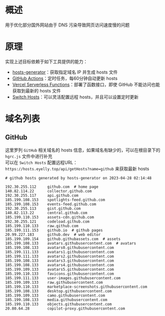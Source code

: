 
# 概述
用于优化部分国外网站由于 DNS 污染导致网页访问速度慢的问题
# 原理
实现上述目标依赖于如下工具提供的能力：

* [hosts-generator](https://github.com/eyelly-wu/hosts-generator)：获取指定域名 IP 并生成 hosts 文件
* [GitHub Actions](https://github.com/features/actions)：定时任务，每60分钟自动更新 hosts
* [Vercel Serverless Functions](https://vercel.com/docs/concepts/functions/serverless-functions)：部署了函数接口，即使 GitHub 不能访问也能获取到最新的 hosts 文件
* [Switch Hosts](https://swh.app/zh)：可以灵活配置远程 hosts，并且可以设置定时更新


# 域名列表

## GitHub
这里罗列 `GitHub` 相关域名的 hosts 信息，如果域名有缺少的，可以在根目录下的 `hgrc.js` 文件中进行补充<br />可以在 `Switch Hosts` 配置远程URL：`https://hosts.eyelly.top/api/getHosts?name=github` 来获取最新 hosts
```text
# github hosts generated by hosts-generator on 2023-04-28 02:14:48

192.30.255.112     github.com  # home page
140.82.114.22      collector.github.com  
192.30.255.117     api.github.com  
185.199.108.153    spotlights-feed.github.com  
185.199.108.153    events-feed.github.com  
192.30.255.113     gist.github.com  
140.82.113.22      central.github.com  
185.199.110.153    assets-cdn.github.com  
192.30.255.121     codeload.github.com  
185.199.110.133    raw.github.com  
185.199.111.153    github.io  # github pages
20.99.227.183      github.dev  # web editor
185.199.109.154    github.githubassets.com  # assets
185.199.108.133    avatars.githubusercontent.com  # avatars
185.199.108.133    avatars0.githubusercontent.com  
185.199.111.133    avatars1.githubusercontent.com  
185.199.111.133    avatars2.githubusercontent.com  
185.199.108.133    avatars3.githubusercontent.com  
185.199.108.133    avatars4.githubusercontent.com  
185.199.109.133    avatars5.githubusercontent.com  
185.199.110.133    favicons.githubusercontent.com  
185.199.111.133    user-images.githubusercontent.com  
185.199.109.133    raw.githubusercontent.com  
185.199.110.133    marketplace-screenshots.githubusercontent.com  
185.199.108.133    desktop.githubusercontent.com  
185.199.109.133    camo.githubusercontent.com  
185.199.108.133    media.githubusercontent.com  
185.199.110.133    objects.githubusercontent.com  
20.80.64.28        copilot-proxy.githubusercontent.com  
```
